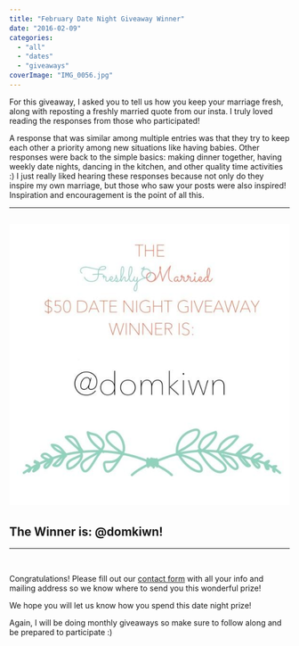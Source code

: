```yaml
---
title: "February Date Night Giveaway Winner"
date: "2016-02-09"
categories: 
  - "all"
  - "dates"
  - "giveaways"
coverImage: "IMG_0056.jpg"
---
```


For this giveaway, I asked you to tell us how you keep your marriage fresh, along with reposting a freshly married quote from our insta. I truly loved reading the responses from those who participated!

A response that was similar among multiple entries was that they try to keep each other a priority among new situations like having babies. Other responses were back to the simple basics: making dinner together, having weekly date nights, dancing in the kitchen, and other quality time activities :) I just really liked hearing these responses because not only do they inspire my own marriage, but those who saw your posts were also inspired! Inspiration and encouragement is the point of all this.

* * *

## ![IMG_0099](/images/IMG_0099.jpg)

## The Winner is: @domkiwn!

* * *

 

Congratulations! Please fill out our [contact form](http://freshlymarried.com/contact/) with all your info and mailing address so we know where to send you this wonderful prize!

We hope you will let us know how you spend this date night prize!

Again, I will be doing monthly giveaways so make sure to follow along and be prepared to participate :)
